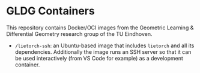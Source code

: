 # GLDG Containers

This repository contains Docker/OCI images from the Geometric Learning & Differential Geometry research group of the TU Eindhoven.

- `/lietorch-ssh`: an Ubuntu-based image that includes `lietorch` and all its dependencies. Additionally the image runs an SSH server so that it can be used interactively (from VS Code for example) as a development container.